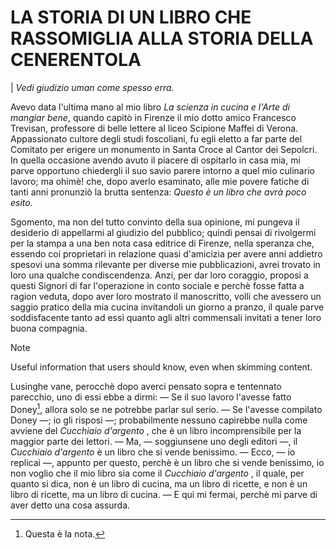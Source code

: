 
# LA STORIA DI UN LIBRO CHE RASSOMIGLIA ALLA STORIA DELLA CENERENTOLA

| _Vedi giudizio uman come spesso erra._

Avevo data l'ultima mano al mio libro _La scienza in cucina e l'Arte di
mangiar bene_, quando capitò in Firenze il mio dotto amico Francesco
Trevisan, professore di belle lettere al liceo Scipione Maffei di
Verona. Appassionato cultore degli studi foscoliani, fu egli eletto
a far parte del Comitato per erigere un monumento in Santa Croce al
Cantor dei Sepolcri. In quella occasione avendo avuto il piacere di
ospitarlo in casa mia, mi parve opportuno chiedergli il suo savio
parere intorno a quel mio culinario lavoro; ma ohimè! che, dopo averlo
esaminato, alle mie povere fatiche di tanti anni pronunziò la brutta
sentenza: _Questo è un libro che avrà poco esito._

Sgomento, ma non del tutto convinto della sua opinione, mi pungeva
il desiderio di appellarmi al giudizio del pubblico; quindi pensai di
rivolgermi per la stampa a una ben nota casa editrice di Firenze, nella
speranza che, essendo coi proprietari in relazione quasi d'amicizia
per avere anni addietro spesovi una somma rilevante per diverse mie
pubblicazioni, avrei trovato in loro una qualche condiscendenza. Anzi,
per dar loro coraggio, proposi a questi Signori di far l'operazione
in conto sociale e perchè fosse fatta a ragion veduta, dopo aver loro
mostrato il manoscritto, volli che avessero un saggio pratico della
mia cucina invitandoli un giorno a pranzo, il quale parve soddisfacente
tanto ad essi quanto agli altri commensali invitati a tener loro buona
compagnia.

> [!NOTE]
> Useful information that users should know, even when skimming content.

Lusinghe vane, perocchè dopo averci pensato sopra e tentennato
parecchio, uno di essi ebbe a dirmi: — Se il suo lavoro l'avesse fatto
Doney[^1], allora solo se ne potrebbe parlar sul serio. — Se l'avesse
compilato Doney —; io gli risposi —; probabilmente nessuno capirebbe
nulla come avviene del  _Cucchiaio d'argento_ , che è un libro
incomprensibile per la maggior parte dei lettori. — Ma, — soggiunsene
uno degli editori —, il _Cucchiaio d'argento_ è un libro che si vende
benissimo. — Ecco, — io replicai —, appunto per questo, perchè è un
libro che si vende benissimo, io non voglio che il mio libro sia come
il _Cucchiaio d'argento_ , il quale, per quanto si dica, non è un libro
di cucina, ma un libro di ricette, e non è un libro di ricette, ma un
libro di cucina. — E qui mi fermai, perchè mi parve di aver detto una
cosa assurda.  
[^1]: Questa è la nota.  
